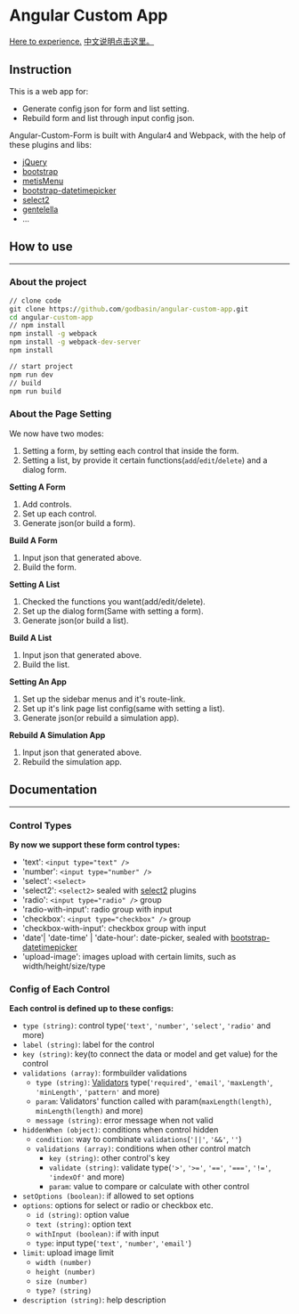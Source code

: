 # Angular Custom App

[Here to experience.](http://ord2aijir.bkt.clouddn.com/#/home/custom-app)
[中文说明点击这里。](https://github.com/godbasin/angular-custom-app/blob/master/README_CN.md)

## Instruction
This is a web app for:
- Generate config json for form and list setting.
- Rebuild form and list through input config json.

Angular-Custom-Form is built with Angular4 and Webpack, with the help of these plugins and libs:
- [jQuery](https://jquery.com/)
- [bootstrap](http://getbootstrap.com/)
- [metisMenu](https://github.com/onokumus/metismenu)
- [bootstrap-datetimepicker](http://www.bootcss.com/p/bootstrap-datetimepicker/)
- [select2](https://select2.github.io/)
- [gentelella](https://github.com/puikinsh/gentelella)
- ...

## How to use
---
### About the project

``` cmd
// clone code
git clone https://github.com/godbasin/angular-custom-app.git
cd angular-custom-app
// npm install
npm install -g webpack
npm install -g webpack-dev-server
npm install

// start project
npm run dev
// build
npm run build
```

### About the Page Setting
We now have two modes:
1. Setting a form, by setting each control that inside the form.
2. Setting a list, by provide it certain functions(`add`/`edit`/`delete`) and a dialog form.

**Setting A Form**
1. Add controls.
2. Set up each control.
3. Generate json(or build a form).

**Build A Form**
1. Input json that generated above.
2. Build the form.

**Setting A List**
1. Checked the functions you want(add/edit/delete).
2. Set up the dialog form(Same with setting a form).
3. Generate json(or build a list).

**Build A List**
1. Input json that generated above.
2. Build the list.

**Setting An App**
1. Set up the sidebar menus and it's route-link.
2. Set up it's link page list config(same with setting a list).
3. Generate json(or rebuild a simulation app).

**Rebuild A Simulation App**
1. Input json that generated above.
2. Rebuild the simulation app.

## Documentation
---
### Control Types
**By now we support these form control types:**
- 'text': `<input type="text" />`
- 'number': `<input type="number" />`
- 'select': `<select>`
- 'select2': `<select2>` sealed with [select2](https://select2.github.io/) plugins
- 'radio': `<input type="radio" />` group
- 'radio-with-input': radio group with input
- 'checkbox': `<input type="checkbox" />` group
- 'checkbox-with-input': checkbox group with input
- 'date'| 'date-time' | 'date-hour': date-picker, sealed with [bootstrap-datetimepicker](http://www.bootcss.com/p/bootstrap-datetimepicker/)
- 'upload-image': images upload with certain limits, such as width/height/size/type

### Config of Each Control
**Each control is defined up to these configs:**
- `type (string)`: control type(`'text'`, `'number'`, `'select'`, `'radio'` and more)
- `label (string)`: label for the control
- `key (string)`: key(to connect the data or model and get value) for the control
- `validations (array)`: formbuilder validations
  - `type (string)`: [Validators](https://angular.io/docs/ts/latest/api/forms/index/Validators-class.html) type(`'required'`, `'email'`, `'maxLength'`, `'minLength'`, `'pattern'` and more)
  - `param`: Validators' function called with param(`maxLength(length)`, `minLength(length)` and more)
  - `message (string)`: error message when not valid
- `hiddenWhen (object)`: conditions when control hidden
  - `condition`: way to combinate `validations`(`'||'`, `'&&'`, `''`)
  - `validations (array)`: conditions when other control match
    - `key (string)`: other control's key
    - `validate (string)`: validate type(`'>'`, `'>='`, `'=='`, `'==='`, `'!='`, `'indexOf'` and more)
    - `param`: value to compare or calculate with other control
- `setOptions (boolean)`: if allowed to set options
- `options`: options for select or radio or checkbox etc.
  - `id (string)`: option value
  - `text (string)`: option text
  - `withInput (boolean)`: if with input
  - `type`: input type(`'text'`, `'number'`, `'email'`)
- `limit`: upload image limit
  - `width (number)`
  - `height (number)`
  - `size (number)`
  - `type? (string)`
- `description (string)`: help description
